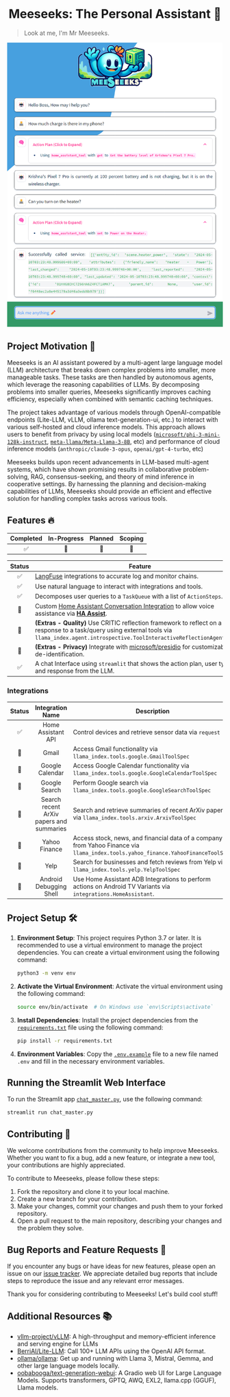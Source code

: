 
<h1 align="center">Meeseeks: The Personal Assistant 👋</h1>

> Look at me, I'm Mr Meeseeks.


![Screenshot of Meeseks WebUI](docs/screenshot_chat_app_1.png)

## Project Motivation 🚀
Meeseeks is an AI assistant powered by a multi-agent large language model (LLM) architecture that breaks down complex problems into smaller, more manageable tasks. These tasks are then handled by autonomous agents, which leverage the reasoning capabilities of LLMs. By decomposing problems into smaller queries, Meeseeks significantly improves caching efficiency, especially when combined with semantic caching techniques.

The project takes advantage of various models through OpenAI-compatible endpoints (Lite-LLM, vLLM, ollama text-generation-ui, etc.) to interact with various self-hosted and cloud inference models. This approach allows users to benefit from privacy by using local models ([`microsoft/phi-3-mini-128k-instruct`](https://huggingface.co/microsoft/Phi-3-mini-128k-instruct), [`meta-llama/Meta-Llama-3-8B`](https://huggingface.co/meta-llama/Meta-Llama-3-8B), etc) and performance of cloud inference models (`anthropic/claude-3-opus`, `openai/gpt-4-turbo`, etc)

Meeseeks builds upon recent advancements in LLM-based multi-agent systems, which have shown promising results in collaborative problem-solving, RAG, consensus-seeking, and theory of mind inference in cooperative settings. By harnessing the planning and decision-making capabilities of LLMs, Meeseeks should provide an efficient and effective solution for handling complex tasks across various tools.

## Features 🔥
| Completed | In-Progress | Planned | Scoping |
| :-------: | :---------: | :-----: | :-----: |
|     ✅     |      🚧      |    📅    |    🧐    |


| Status | Feature                                                                                                                                                                                                 |
| :----: | ------------------------------------------------------------------------------------------------------------------------------------------------------------------------------------------------------- |
|   ✅    | [LangFuse](https://github.com/langfuse/langfuse) integrations to accurate log and monitor chains.                                                                                                       |
|   ✅    | Use natural language to interact with integrations and tools.                                                                                                                                           |
|   ✅    | Decomposes user queries to a `TaskQueue` with a list of `ActionSteps`.                                                                                                                                  |
|   🚧    | Custom [Home Assistant Conversation Integration](https://www.home-assistant.io/integrations/conversation/) to allow voice assistance via [**HA Assist**](https://www.home-assistant.io/voice_control/). |
|   🧐    | **(Extras - Quality)** Use CRITIC reflection framework to reflect on a response to a task/query using external tools via `llama_index.agent.introspective.ToolInteractiveReflectionAgentWorker`.        |
|   📅    | **(Extras - Privacy)** Integrate with [microsoft/presidio](https://github.com/microsoft/presidio) for customizable PII de-identification.                                                               |
|   ✅    | A chat Interface using `streamlit` that shows the action plan, user types, and response from the LLM.                                                                                                   |

### Integrations

| Status |             Integration Name             | Description                                                                                                                       |
| :----: | :--------------------------------------: | --------------------------------------------------------------------------------------------------------------------------------- |
|   ✅    |            Home Assistant API            | Control devices and retrieve sensor data via `request`                                                                            |
|   📅    |                  Gmail                   | Access Gmail functionality via `llama_index.tools.google.GmailToolSpec`                                                           |
|   🚧    |             Google Calendar              | Access Google Calendar functionality via `llama_index.tools.google.GoogleCalendarToolSpec`                                        |
|   📅    |              Google Search               | Perform Google search via `llama_index.tools.google.GoogleSearchToolSpec`                                                         |
|   📅    | Search recent ArXiv papers and summaries | Search and retrieve summaries of recent ArXiv papers via `llama_index.tools.arxiv.ArxivToolSpec`                                  |
|   📅    |              Yahoo Finance               | Access stock, news, and financial data of a company from Yahoo Finance via `llama_index.tools.yahoo_finance.YahooFinanceToolSpec` |
|   📅    |                   Yelp                   | Search for businesses and fetch reviews from Yelp via `llama_index.tools.yelp.YelpToolSpec`                                       |
|   🧐    |         Android Debugging Shell          | Use Home Assistant ADB Integrations to perform actions on Android TV Variants via `integrations.HomeAssistant`.                   |



## Project Setup 🛠️

1. **Environment Setup**: This project requires Python 3.7 or later. It is recommended to use a virtual environment to manage the project dependencies. You can create a virtual environment using the following command:

    ```sh
    python3 -m venv env
    ```

2. **Activate the Virtual Environment**: Activate the virtual environment using the following command:

    ```sh
    source env/bin/activate  # On Windows use `env\Scripts\activate`
    ```

3. **Install Dependencies**: Install the project dependencies from the [``requirements.txt``](requirements.txt) file using the following command:

    ```sh
    pip install -r requirements.txt
    ```

4. **Environment Variables**: Copy the [``.env.example``](.env.example") file to a new file named ``.env`` and fill in the necessary environment variables.

## Running the Streamlit Web Interface

To run the Streamlit app [``chat_master.py``](chat_master.py"), use the following command:

```sh
streamlit run chat_master.py
```

## Contributing 👏

We welcome contributions from the community to help improve Meeseeks. Whether you want to fix a bug, add a new feature, or integrate a new tool, your contributions are highly appreciated.

To contribute to Meeseeks, please follow these steps:

1. Fork the repository and clone it to your local machine.
2. Create a new branch for your contribution.
3. Make your changes, commit your changes and push them to your forked repository.
4. Open a pull request to the main repository, describing your changes and the problem they solve.

## Bug Reports and Feature Requests 🐞

If you encounter any bugs or have ideas for new features, please open an issue on our [issue tracker](https://github.com/bearlike/Personal-Assistant/issues). We appreciate detailed bug reports that include steps to reproduce the issue and any relevant error messages.


Thank you for considering contributing to Meeseeks! Let's build cool stuff!

## Additional Resources 📚
- [vllm-project/vLLM](https://github.com/vllm-project/vllm): A high-throughput and memory-efficient inference and serving engine for LLMs
- [BerriAI/Lite-LLM](https://github.com/BerriAI/litellm): Call 100+ LLM APIs using the OpenAI API format.
- [ollama/ollama](https://github.com/ollama/ollama): Get up and running with Llama 3, Mistral, Gemma, and other large language models locally.
- [oobabooga/text-generation-webui](https://github.com/oobabooga/text-generation-webui): A Gradio web UI for Large Language Models. Supports transformers, GPTQ, AWQ, EXL2, llama.cpp (GGUF), Llama models.


